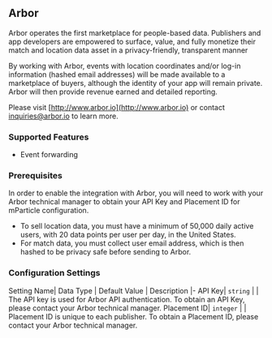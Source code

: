 
## Arbor

Arbor operates the first marketplace for people-based data. Publishers and app developers are empowered to surface, value, and fully monetize their match and location data asset in a privacy-friendly, transparent manner

By working with Arbor, events with location coordinates and/or log-in information (hashed email addresses) will be made available to a marketplace of buyers, although the identity of your app will remain private. Arbor will then provide revenue earned and detailed reporting.

Please visit [http://www.arbor.io](http://www.arbor.io) or contact <inquiries@arbor.io> to learn more.

### Supported Features

* Event forwarding

### Prerequisites

In order to enable the integration with Arbor, you will need to work with your Arbor technical manager to obtain your API Key and Placement ID for mParticle configuration.

* To sell location data, you must have a minimum of 50,000 daily active users, with 20 data points per user per day, in the United States.
* For match data, you must collect user email address, which is then hashed to be privacy safe before sending to Arbor.

### Configuration Settings

Setting Name| Data Type | Default Value | Description
|-
API Key| `string` | | The API key is used for Arbor API authentication. To obtain an API Key, please contact your Arbor technical manager.
Placement ID| `integer` | | Placement ID is unique to each publisher. To obtain a Placement ID, please contact your Arbor technical manager.

